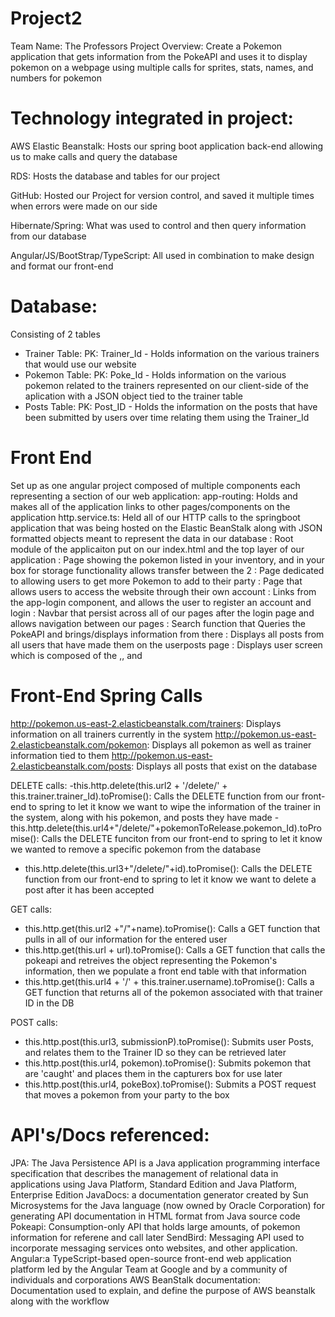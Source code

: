 # Project2
Team Name: The Professors
Project Overview: Create a Pokemon application that gets information from the PokeAPI and uses it to display pokemon on a webpage using multiple calls for sprites, stats, names, and numbers for pokemon

# Technology integrated in project:
AWS Elastic Beanstalk: Hosts our spring boot application back-end allowing us to make calls and query the database

RDS: Hosts the database and tables for our project 

GitHub: Hosted our Project for version control, and saved it multiple times when errors were made on our side

Hibernate/Spring: What was used to control and then query information from our database

Angular/JS/BootStrap/TypeScript: All used in combination to make design and format our front-end

# Database:
Consisting of 2 tables

- Trainer Table: PK: Trainer_Id - Holds information on the various trainers that would use our website
- Pokemon Table: PK: Poke_Id - Holds information on the various pokemon related to the trainers represented on our client-side of the aplication with a JSON object tied to the trainer table
- Posts Table: PK: Post_ID - Holds the information on the posts that have been submitted by users over time relating them using the Trainer_Id

# Front End
Set up as one angular project composed of multiple components each representing a section of our web application:
app-routing: Holds and makes all of the application links to other pages/components on the application
http.service.ts: Held all of our HTTP calls to the springboot application that was being hosted on the Elastic BeanStalk along with JSON formatted objects meant to represent the data in our database
<app-root>: Root module of the applicaiton put on our index.html and the top layer of our application
<app-boxes>: Page showing the pokemon listed in your inventory, and in your box for storage functionality allows transfer between the 2
<app-catch>: Page dedicated to allowing users to get more Pokemon to add to their party 
<app-login>: Page that allows users to access the website through their own account
<app-register>: Links from the app-login component, and allows the user to register an account and login
<app-navbar>: Navbar that persist across all of our pages after the login page and allows navigation between our pages
<app-pokemon>: Search function that Queries the PokeAPI and brings/displays information from there
<app-post>: Displays all posts from all users that have made them on the userposts page
<app-userscreen>: Displays user screen which is composed of the <app-userposts>,<app-profile>, and <app-pokemon>

# Front-End Spring Calls
http://pokemon.us-east-2.elasticbeanstalk.com/trainers: Displays information on all trainers currently in the system
http://pokemon.us-east-2.elasticbeanstalk.com/pokemon: Displays all pokemon as well as trainer information tied to them
http://pokemon.us-east-2.elasticbeanstalk.com/posts: Displays all posts that exist on the database

DELETE calls: 
-this.http.delete(this.url2 + '/delete/' + this.trainer.trainer_Id).toPromise(): Calls the DELETE function from our front-end to spring to let it know we want to wipe the information of the trainer in the system, along with his pokemon, and posts they have made
-this.http.delete(this.url4+"/delete/"+pokemonToRelease.pokemon_Id).toPromise(): Calls the DELETE funciton from our front-end to spring to let it know we wanted to remove a specific pokemon from the database
- this.http.delete(this.url3+"/delete/"+id).toPromise(): Calls the DELETE function from our front-end to spring to let it know we want to delete a post after it has been accepted

GET calls:
- this.http.get(this.url2 +"/"+name).toPromise(): Calls a GET function that pulls in all of our information for the entered user
- this.http.get(this.url + url).toPromise(): Calls a GET function that calls the pokeapi and retreives the object representing the Pokemon's information, then we populate a front end table with that information
- this.http.get(this.url4 + '/' + this.trainer.username).toPromise(): Calls a GET function that returns all of the pokemon associated with that trainer ID in the DB

POST calls: 
- this.http.post(this.url3, submissionP).toPromise(): Submits user Posts, and relates them to the Trainer ID so they can be retrieved later
- this.http.post(this.url4, pokemon).toPromise(): Submits pokemon that are 'caught' and places them in the capturers box for use later
- this.http.post(this.url4, pokeBox).toPromise(): Submits a POST request that moves a pokemon from your party to the box


# API's/Docs referenced:
JPA: The Java Persistence API is a Java application programming interface specification that describes the management of relational data in applications using Java Platform, Standard Edition and Java Platform, Enterprise Edition
JavaDocs: a documentation generator created by Sun Microsystems for the Java language (now owned by Oracle Corporation) for generating API documentation in HTML format from Java source code
Pokeapi: Consumption-only API that holds large amounts, of pokemon information for referene and call later
SendBird: Messaging API used to incorporate messaging services onto websites, and other application.
Angular:a TypeScript-based open-source front-end web application platform led by the Angular Team at Google and by a community of individuals and corporations
AWS BeanStalk documentation: Documentation used to explain, and define the purpose of AWS beanstalk along with the workflow
